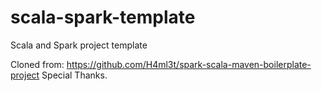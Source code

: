 # scala-spark-template
Scala and Spark project template

Cloned from: https://github.com/H4ml3t/spark-scala-maven-boilerplate-project
Special Thanks.
